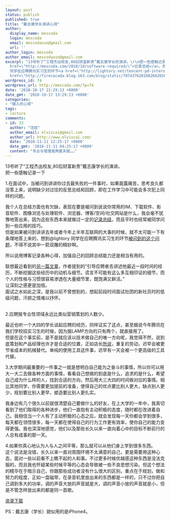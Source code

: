 ```yaml
---
layout: post
status: publish
published: true
title: "戴志康学长演讲心得"
author:
  display_name: mescoda
  login: mescoda
  email: mescodasun@gmail.com
  url: ''
author_login: mescoda
author_email: mescodasun@gmail.com
excerpt: "13号听了“工程杰出校友,80后财富新贵”戴志康学长的演讲。\r\n把一些感触记录一下\r\n\r\n1.在面试中，当被问到讲讲你过去最失败的一件事时，如果面露痛苦，思考良久都没答上来，说明缺少对过往的反思总结和回顾，即在工作学习中可能会多次犯上同样的问题。\r\n\r\n我个人在总结方面也有欠缺，表现在要是被问到说说你常用的IM、下载软件、影音软件、图像浏览与处理软件、浏览器、博客/空间/社交网站是什么，我会毫不犹豫地答出来，因为这些东西本来就做过一定的<a
  href=\"http://mescoda.com/2010/10/software-required/\">记录总结</a>，而且平时也经常被同学问到一些应用的技巧。\r\n但是如果被问到讲讲去年或者今年上半年互联网的大事的时候，就不太可能一下有条理地答上来的，想到@lightory
  同学在应聘腾讯实习生的环节<a href=\"http://lightory.net/tencent-pd-intern-apply/517/\">被问到的这个问题</a>，不得不说其中一箭双雕的精妙啊。\r\n\r\n所以说用博客记录各种心得，加强自己的回顾总结能力还是相当有用的。\r\n\r\n联想最近看到的<a
  href=\"http://firecacada.blog.163.com/blog/static/7074376201082682026478/\">另一篇文章</a>，作者提到的“引导应聘者去讲述他最近一段时间的经历，不断挖掘这些经历中的动机与细节。谎言不可能有这么多互相印证的细节，而个人的性格与习惯很容易渗透在大量细节里，既饱满又鲜活。”\r\n让深刻之感更是加倍。\r\n面试之水如此之深，是我以前不曾想到的，想起前段时间面试社团的新社员时的低级问题，汗颜之情难以抒怀。\r\n\r\n"
wordpress_id: 74
wordpress_url: http://mescoda.com/?p=74
date: '2010-10-17 21:29:13 +0800'
date_gmt: '2010-10-17 13:29:13 +0800'
categories:
- "输入的心得"
tags:
- lecture
comments:
- id: 33
  author: "沈蚊"
  author_email: elviscai@gmail.com
  author_url: http://www.elviscai.com/
  date: '2010-11-11 12:25:17 +0800'
  date_gmt: '2010-11-11 04:25:17 +0800'
  content: "专业与管理是两套天赋……"
---
```

<p>13号听了“工程杰出校友,80后财富新贵”戴志康学长的演讲。<br />
把一些感触记录一下</p>
<p>1.在面试中，当被问到讲讲你过去最失败的一件事时，如果面露痛苦，思考良久都没答上来，说明缺少对过往的反思总结和回顾，即在工作学习中可能会多次犯上同样的问题。</p>
<p>我个人在总结方面也有欠缺，表现在要是被问到说说你常用的IM、下载软件、影音软件、图像浏览与处理软件、浏览器、博客/空间/社交网站是什么，我会毫不犹豫地答出来，因为这些东西本来就做过一定的<a href="http://mescoda.com/2010/10/software-required/">记录总结</a>，而且平时也经常被同学问到一些应用的技巧。<br />
但是如果被问到讲讲去年或者今年上半年互联网的大事的时候，就不太可能一下有条理地答上来的，想到@lightory 同学在应聘腾讯实习生的环节<a href="http://lightory.net/tencent-pd-intern-apply/517/">被问到的这个问题</a>，不得不说其中一箭双雕的精妙啊。</p>
<p>所以说用博客记录各种心得，加强自己的回顾总结能力还是相当有用的。</p>
<p>联想最近看到的<a href="http://firecacada.blog.163.com/blog/static/7074376201082682026478/">另一篇文章</a>，作者提到的“引导应聘者去讲述他最近一段时间的经历，不断挖掘这些经历中的动机与细节。谎言不可能有这么多互相印证的细节，而个人的性格与习惯很容易渗透在大量细节里，既饱满又鲜活。”<br />
让深刻之感更是加倍。<br />
面试之水如此之深，是我以前不曾想到的，想起前段时间面试社团的新社员时的低级问题，汗颜之情难以抒怀。</p>
<p><a id="more"></a><a id="more-74"></a><br />
2.应聘报专业性领域永远比类似营销策划的人数少。</p>
<p>最近也听一个大四的学长谈起应聘的经历，同样证实了这点，甚至据说今年腾讯在我们学校招实习生的时候，因为报LAMP方向的只有两个，就直接用了。<br />
但是在这个事实前，是不是就应该以技术做自己的唯一方向呢，我觉得不然，说到底策划和产品经理也许才是合适的位置，正如店长<a href="http://blog.ticktag.org/2010/10/15/7165/">所说</a>，重复的劳动，迟早会被更节省成本的机械替代。单纯的使用工具这件事，迟早有一天会被一个更高级的工具代替。</p>
<p>3.大学期间最重要的一件事之一就是想明白自己能为之奋斗的事情，所以你可以用大一大二去做各种方面的事情，看看自己想做的到底是什么，追求的是什么，希望自己成为什么样的人，找到合适的方向，然后用大三大四的时间做对应的事情。相比其他同学，你需要更加提前的准备，使得自己的优点要比别人更大，缺点别人更少，规划要比别人更早，塑造要比别人更扎实。</p>
<p>我身边有几个很久以前就很清楚自己要做什么的好友，在上大学的一年中，我真切看到了他们取得的各种进步，他们一直抱有主动积极的态度，随时都在改进着自己。我相信当一个人有了主动积极的心态之后，就会发现每一天你都会学到很多，每天都在领悟很多，每一天都在使得自己的行为工作更有效率，使你自己的能力变得更强。我也深深地感觉，他们以及那些长久以来一直向着心中的目标不断前行的人总有成事的那一天。</p>
<p>4.如果你真心地认为人与人之间平等，那么就可以从他们身上学到很多东西。<br />
这个说法是没错，长久以来一直对周围环境不太满意的自己，更是需要用这种心态，面对一些以前看不上瞧不起的人和事。不过更多时候优越感这种东西是没法克服的，而且我也怀疑某些时候平等的心态会导致被一些不良思想污染。但这个想法的精华在于暗示自己，你跟那些成功者没有什么很大的区别，重点在于规划，做和努力的程度，正如一盘磁带，在录音机里放出来的东西都是一样的，只不过你把自己调到多大的功率，调的声音大放的声音就是大，调的声音小放的声音就是小，但是不管怎样放出来的都是同一首歌。</p>
<p><a href="http://dl.dbank.com/c0st7ws07g">盗录下载</a></p>
<p>PS：戴志康（学长）貌似用的是iPhone4。</p>
